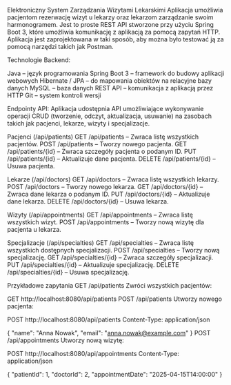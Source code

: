 Elektroniczny System Zarządzania Wizytami Lekarskimi
Aplikacja umożliwia pacjentom rezerwację wizyt u lekarzy oraz lekarzom zarządzanie swoim harmonogramem. Jest to proste REST API stworzone przy użyciu Spring Boot 3, które umożliwia komunikację z aplikacją za pomocą zapytań HTTP. Aplikacja jest zaprojektowana w taki sposób, aby można było testować ją za pomocą narzędzi takich jak Postman.

Technologie
Backend:

Java – język programowania
Spring Boot 3 – framework do budowy aplikacji webowych
Hibernate / JPA – do mapowania obiektów na relacyjne bazy danych
MySQL – baza danych
REST API – komunikacja z aplikacją przez HTTP
Git – system kontroli wersji


Endpointy API:
Aplikacja udostępnia API umożliwiające wykonywanie operacji CRUD (tworzenie, odczyt, aktualizacja, usuwanie) na zasobach takich jak pacjenci, lekarze, wizyty i specjalizacje.

Pacjenci (/api/patients)
GET /api/patients – Zwraca listę wszystkich pacjentów.
POST /api/patients – Tworzy nowego pacjenta.
GET /api/patients/{id} – Zwraca szczegóły pacjenta o podanym ID.
PUT /api/patients/{id} – Aktualizuje dane pacjenta.
DELETE /api/patients/{id} – Usuwa pacjenta.

Lekarze (/api/doctors)
GET /api/doctors – Zwraca listę wszystkich lekarzy.
POST /api/doctors – Tworzy nowego lekarza.
GET /api/doctors/{id} – Zwraca dane lekarza o podanym ID.
PUT /api/doctors/{id} – Aktualizuje dane lekarza.
DELETE /api/doctors/{id} – Usuwa lekarza.

Wizyty (/api/appointments)
GET /api/appointments – Zwraca listę wszystkich wizyt.
POST /api/appointments – Tworzy nową wizytę dla pacjenta u lekarza.

Specjalizacje (/api/specialties)
GET /api/specialties – Zwraca listę wszystkich dostępnych specjalizacji.
POST /api/specialties – Tworzy nową specjalizację.
GET /api/specialties/{id} – Zwraca szczegóły specjalizacji.
PUT /api/specialties/{id} – Aktualizuje specjalizację.
DELETE /api/specialties/{id} – Usuwa specjalizację.


Przykładowe zapytania
GET /api/patients
Zwróci wszystkich pacjentów:

GET http://localhost:8080/api/patients
POST /api/patients
Utworzy nowego pacjenta:

POST http://localhost:8080/api/patients
Content-Type: application/json

{
  "name": "Anna Nowak",
  "email": "anna.nowak@example.com"
}
POST /api/appointments
Utworzy nową wizytę:

POST http://localhost:8080/api/appointments
Content-Type: application/json

{
  "patientId": 1,
  "doctorId": 2,
  "appointmentDate": "2025-04-15T14:00:00"
}
